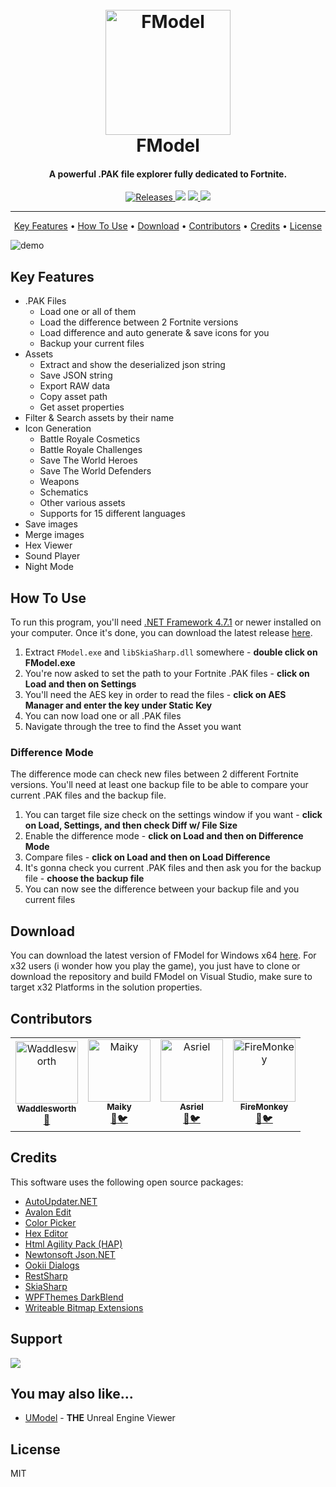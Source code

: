 ﻿<h1 align="center">
  <br>
  <a href="https://github.com/iAmAsval/FModel"><img src="https://github.com/iAmAsval/FModel/blob/FModel-3.0-Dev/Images/Logo.png" alt="FModel" width="200"></a>
  <br>
  FModel
  <br>
</h1>

<h4 align="center">A powerful .PAK file explorer fully dedicated to Fortnite.</h4>

<p align="center">
  <a href="https://github.com/iAmAsval/FModel/releases/latest">
    <img src="https://img.shields.io/github/v/release/iamasval/fmodel"
         alt="Releases">
  </a>
  <a href="https://twitter.com/AsvalFN"><img src="https://img.shields.io/badge/Twitter-@AsvalFN-1da1f2.svg?logo=twitter"></a>
  <a href="https://discord.gg/fdkNYYQ">
      <img src="https://img.shields.io/badge/Discord-Need%20Help%3F-778cd4.svg?logo=discord">
  </a>
  <a href="https://www.paypal.me/FModel">
    <img src="https://img.shields.io/badge/Paypal-Donate-00457C.svg?logo=paypal">
  </a>
</p>

------

<p align="center">
  <a href="#key-features">Key Features</a> •
  <a href="#how-to-use">How To Use</a> •
  <a href="#download">Download</a> •
  <a href="#contributors">Contributors</a> •
  <a href="#credits">Credits</a> •
  <a href="#license">License</a>
</p>

![demo](https://github.com/iAmAsval/FModel/blob/FModel-3.0-Dev/Images/FModel_Demo.gif)

## Key Features

* .PAK Files
  - Load one or all of them
  - Load the difference between 2 Fortnite versions
  - Load difference and auto generate & save icons for you
  - Backup your current files
* Assets
  - Extract and show the deserialized json string
  - Save JSON string
  - Export RAW data
  - Copy asset path
  - Get asset properties
* Filter & Search assets by their name
* Icon Generation
  - Battle Royale Cosmetics
  - Battle Royale Challenges
  - Save The World Heroes
  - Save The World Defenders
  - Weapons
  - Schematics
  - Other various assets
  - Supports for 15 different languages
* Save images
* Merge images
* Hex Viewer
* Sound Player
* Night Mode

## How To Use

To run this program, you'll need [.NET Framework 4.7.1](https://dotnet.microsoft.com/download/dotnet-framework/net471) or newer installed on your computer. Once it's done, you can download the latest release [here](https://github.com/iAmAsval/FModel/releases/latest/download/FModel.zip).

1. Extract `FModel.exe` and `libSkiaSharp.dll` somewhere - __double click on FModel.exe__
2. You're now asked to set the path to your Fortnite .PAK files - __click on Load and then on Settings__
3. You'll need the AES key in order to read the files - __click on AES Manager and enter the key under Static Key__
4. You can now load one or all .PAK files
5. Navigate through the tree to find the Asset you want

### Difference Mode

The difference mode can check new files between 2 different Fortnite versions. You'll need at least one backup file to be able to compare your current .PAK files and the backup file.

1. You can target file size check on the settings window if you want - __click on Load, Settings, and then check Diff w/ File Size__
2. Enable the difference mode - __click on Load and then on Difference Mode__
3. Compare files - __click on Load and then on Load Difference__
4. It's gonna check you current .PAK files and then ask you for the backup file - __choose the backup file__
5. You can now see the difference between your backup file and you current files

## Download

You can download the latest version of FModel for Windows x64 [here](https://github.com/iAmAsval/FModel/releases/latest/download/FModel.zip).
For x32 users (i wonder how you play the game), you just have to clone or download the repository and build FModel on Visual Studio, make sure to target x32 Platforms in the solution properties.

## Contributors

<table><tr><td align="center"><a href="https://github.com/SirWaddles"><img src="https://avatars1.githubusercontent.com/u/769399?s=200&v=4" width="100px;" alt="Waddlesworth"/><br /><sub><b>Waddlesworth</b></sub></a><br><a href="https://github.com/SirWaddles" title="Github">🔧</a></td><td align="center"><a href="https://github.com/MaikyM"><img src="https://avatars3.githubusercontent.com/u/51415805?s=200&v=4" width="100px;" alt="Maiky"/><br /><sub><b>Maiky</b></sub></a><br /><a href="https://github.com/MaikyM" title="Github">🔧</a><a href="https://twitter.com/MaikyMOficial" title="Twitter">🐦</a></td><td align="center"><a href="https://github.com/WorkingRobot"><img src="https://avatars1.githubusercontent.com/u/16126912?s=200&v=4" width="100px;" alt="Asriel"/><br><sub><b>Asriel</b></sub></a><br><a href="https://github.com/WorkingRobot" title="Github">🔧</a><a href="https://twitter.com/Asriel_Dev" title="Twitter">🐦</a></td><td align="center"><a href="https://github.com/ItsFireMonkey"><img src="https://avatars2.githubusercontent.com/u/38590471?s=200&v=4" width="100px;" alt="FireMonkey"/><br /><sub><b>FireMonkey</b></sub></a><br><a href="https://github.com/ItsFireMonkey" title="Github">🔧</a><a href="https://twitter.com/iFireMonkey" title="Twitter">🐦</a></td></tr></table>

## Credits

This software uses the following open source packages:

- [AutoUpdater.NET](https://github.com/ravibpatel/AutoUpdater.NET)
- [Avalon Edit](http://avalonedit.net/)
- [Color Picker](https://github.com/drogoganor/ColorPickerWPF)
- [Hex Editor](https://github.com/abbaye/WpfHexEditorControl)
- [Html Agility Pack (HAP)](https://html-agility-pack.net/)
- [Newtonsoft Json.NET](https://www.newtonsoft.com/json)
- [Ookii Dialogs](https://github.com/caioproiete/ookii-dialogs-wpf)
- [RestSharp](http://http://restsharp.org//)
- [SkiaSharp](https://github.com/mono/SkiaSharp)
- [WPFThemes DarkBlend](https://github.com/DanPristupov/WpfExpressionBlendTheme)
- [Writeable Bitmap Extensions](https://github.com/reneschulte/WriteableBitmapEx)

## Support

<a href="https://www.paypal.me/FModel">
  <img src="https://img.shields.io/badge/Paypal-Donate-00457C.svg?logo=paypal">
</a>

## You may also like...

- [UModel](https://github.com/gildor2/UEViewer) - **THE** Unreal Engine Viewer

## License

MIT
